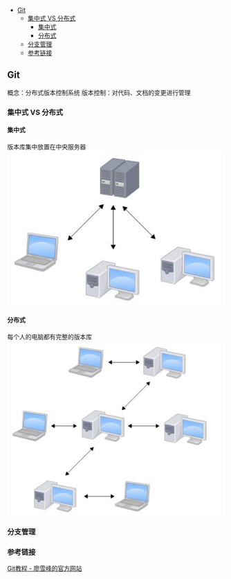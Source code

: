 <!-- TOC -->

- [Git](#git)
  - [集中式 VS 分布式](#集中式-vs-分布式)
    - [集中式](#集中式)
    - [分布式](#分布式)
  - [分支管理](#分支管理)
  - [参考链接](#参考链接)

<!-- /TOC -->
## Git
概念：分布式版本控制系统
版本控制：对代码、文档的变更进行管理

### 集中式 VS 分布式

#### 集中式
版本库集中放置在中央服务器
![集中式](../Style/images/git/centralize.png)

#### 分布式
每个人的电脑都有完整的版本库
![分布式](../Style/images/git/hadoop.png)

### 分支管理

### 参考链接
[Git教程 - 廖雪峰的官方网站](https://www.liaoxuefeng.com/wiki/896043488029600)